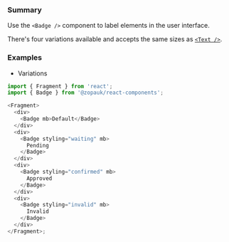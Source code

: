 ### Summary

Use the `<Badge />` component to label elements in the user interface.

There's four variations available and accepts the same sizes as [`<Text />`](#/Components/Atoms/Text).

### Examples

- Variations

```js
import { Fragment } from 'react';
import { Badge } from '@zopauk/react-components';

<Fragment>
  <div>
    <Badge mb>Default</Badge>
  </div>
  <div>
    <Badge styling="waiting" mb>
      Pending
    </Badge>
  </div>
  <div>
    <Badge styling="confirmed" mb>
      Approved
    </Badge>
  </div>
  <div>
    <Badge styling="invalid" mb>
      Invalid
    </Badge>
  </div>
</Fragment>;
```
